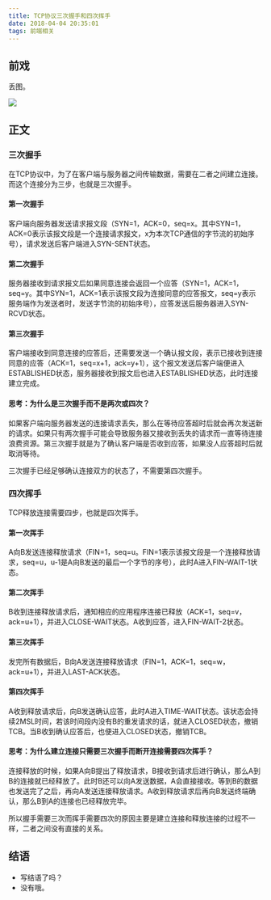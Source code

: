 ```yaml
---
title: TCP协议三次握手和四次挥手
date: 2018-04-04 20:35:01
tags: 前端相关
---
```


## 前戏

丢图。

![](http://p4nfph69y.bkt.clouddn.com/2018-04-04-tcp-1.jpg)

## 正文

### 三次握手

在TCP协议中，为了在客户端与服务器之间传输数据，需要在二者之间建立连接。而这个连接分为三步，也就是三次握手。

#### 第一次握手

客户端向服务器发送请求报文段（SYN=1，ACK=0，seq=x。其中SYN=1，ACK=0表示该报文段是一个连接请求报文，x为本次TCP通信的字节流的初始序号），请求发送后客户端进入SYN-SENT状态。

#### 第二次握手

服务器接收到请求报文后如果同意连接会返回一个应答（SYN=1，ACK=1，seq=y。其中SYN=1，ACK=1表示该报文段为连接同意的应答报文，seq=y表示服务端作为发送者时，发送字节流的初始序号），应答发送后服务器进入SYN-RCVD状态。

#### 第三次握手

客户端接收到同意连接的应答后，还需要发送一个确认报文段，表示已接收到连接同意的应答（ACK=1，seq=x+1，ack=y+1），这个报文发送后客户端便进入ESTABLISHED状态，服务器接收到报文后也进入ESTABLISHED状态，此时连接建立完成。

#### 思考：为什么是三次握手而不是两次或四次？

如果客户端向服务器发送的连接请求丢失，那么在等待应答超时后就会再次发送新的请求。如果只有两次握手可能会导致服务器又接收到丢失的请求而一直等待连接浪费资源。第三次握手就是为了确认客户端是否收到应答，如果没人应答超时后就取消等待。

三次握手已经足够确认连接双方的状态了，不需要第四次握手。

### 四次挥手

TCP释放连接需要四步，也就是四次挥手。

#### 第一次挥手

A向B发送连接释放请求（FIN=1，seq=u。FIN=1表示该报文段是一个连接释放请求，seq=u，u-1是A向B发送的最后一个字节的序号），此时A进入FIN-WAIT-1状态。

#### 第二次挥手

B收到连接释放请求后，通知相应的应用程序连接已释放（ACK=1，seq=v，ack=u+1），并进入CLOSE-WAIT状态。A收到应答，进入FIN-WAIT-2状态。

#### 第三次挥手

发完所有数据后，B向A发送连接释放请求（FIN=1，ACK=1，seq=w，ack=u+1），并进入LAST-ACK状态。

#### 第四次挥手

A收到释放请求后，向B发送确认应答，此时A进入TIME-WAIT状态。该状态会持续2MSL时间，若该时间段内没有B的重发请求的话，就进入CLOSED状态，撤销TCB。当B收到确认应答后，也便进入CLOSED状态，撤销TCB。

#### 思考：为什么建立连接只需要三次握手而断开连接需要四次挥手？

连接释放的时候，如果A向B提出了释放请求，B接收到请求后进行确认，那么A到B的连接就已经释放了。此时B还可以向A发送数据，A会直接接收。等到B的数据也发送完了之后，再向A发送连接释放请求。A收到释放请求后再向B发送终端确认，那么B到A的连接也已经释放完毕。

所以握手需要三次而挥手需要四次的原因主要是建立连接和释放连接的过程不一样，二者之间没有直接的关系。

## 结语

- 写结语了吗？
- 没有哦。
